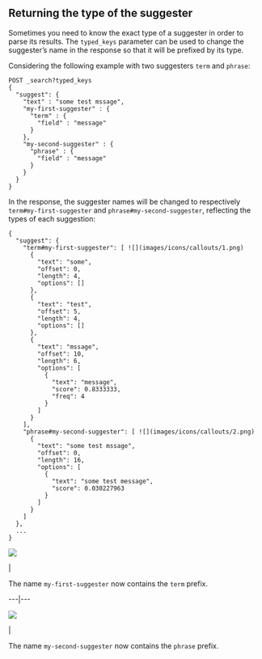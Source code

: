 ## Returning the type of the suggester

Sometimes you need to know the exact type of a suggester in order to parse its results. The `typed_keys` parameter can be used to change the suggester’s name in the response so that it will be prefixed by its type.

Considering the following example with two suggesters `term` and `phrase`:
    
    
    POST _search?typed_keys
    {
      "suggest": {
        "text" : "some test mssage",
        "my-first-suggester" : {
          "term" : {
            "field" : "message"
          }
        },
        "my-second-suggester" : {
          "phrase" : {
            "field" : "message"
          }
        }
      }
    }

In the response, the suggester names will be changed to respectively `term#my-first-suggester` and `phrase#my-second-suggester`, reflecting the types of each suggestion:
    
    
    {
      "suggest": {
        "term#my-first-suggester": [ ![](images/icons/callouts/1.png)
          {
            "text": "some",
            "offset": 0,
            "length": 4,
            "options": []
          },
          {
            "text": "test",
            "offset": 5,
            "length": 4,
            "options": []
          },
          {
            "text": "mssage",
            "offset": 10,
            "length": 6,
            "options": [
              {
                "text": "message",
                "score": 0.8333333,
                "freq": 4
              }
            ]
          }
        ],
        "phrase#my-second-suggester": [ ![](images/icons/callouts/2.png)
          {
            "text": "some test mssage",
            "offset": 0,
            "length": 16,
            "options": [
              {
                "text": "some test message",
                "score": 0.030227963
              }
            ]
          }
        ]
      },
      ...
    }

![](images/icons/callouts/1.png)

| 

The name `my-first-suggester` now contains the `term` prefix.   
  
---|---  
  
![](images/icons/callouts/2.png)

| 

The name `my-second-suggester` now contains the `phrase` prefix. 
